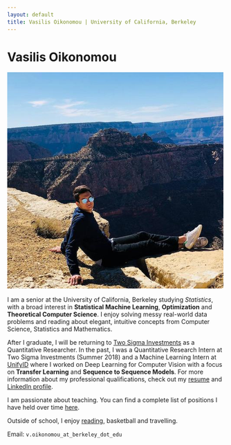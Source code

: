 ```yaml
---
layout: default
title: Vasilis Oikonomou | University of California, Berkeley
---
```

	
	
# Vasilis Oikonomou #

<img src="img/prof.jpg" alt="Photo" class="leftside_image">

I am a senior at the University of California, Berkeley studying *Statistics*, with a broad interest in **Statistical Machine Learning**, **Optimization** and **Theoretical Computer Science**. I enjoy solving messy real-world data problems and reading about elegant, intuitive concepts from Computer Science, Statistics and Mathematics.

After I graduate, I will be returning to [Two Sigma Investments](https://www.twosigma.com/) as a Quantitative Researcher. In the past, I was a Quantitative Research Intern at Two Sigma Investments (Summer 2018) and a Machine Learning Intern at [UnifyID](https://unify.id/) where I worked on Deep Learning for Computer Vision with a focus on **Transfer Learning** and **Sequence to Sequence Models**. For more information about my professional qualifications, check out my [resume](https://docs.google.com/document/d/1aGczdiPDUEI2bRPxQ1jUxYdsIvD8PvYp8unmRFXQQNA/edit?usp=sharing) and [LinkedIn profile](https://www.linkedin.com/in/vasilis-oikonomou-606571107/).

I am passionate about teaching. You can find a complete list of positions I have held over time <a href="/teaching">here</a>.

Outside of school, I enjoy [reading](https://www.goodreads.com/user/show/91812999-vasilis), basketball and travelling.


			
Email: `v.oikonomou_at_berkeley_dot_edu`
